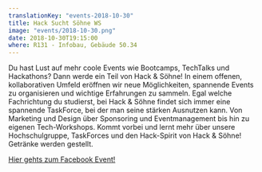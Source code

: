 ```yaml
---
translationKey: "events-2018-10-30"
title: Hack Sucht Söhne WS
image: "events/2018-10-30.png"
date: 2018-10-30T19:15:00
where: R131 - Infobau, Gebäude 50.34
---
```

Du hast Lust auf mehr coole Events wie Bootcamps, TechTalks und Hackathons? Dann werde ein Teil von Hack & Söhne! In einem offenen, kollaborativen Umfeld eröffnen wir neue Möglichkeiten, spannende Events zu organisieren und wichtige Erfahrungen zu sammeln. Egal welche Fachrichtung du studierst, bei Hack & Söhne findet sich immer eine spannende TaskForce, bei der man seine stärken Ausnutzen kann. Von Marketing und Design über Sponsoring und Eventmanagement bis hin zu eigenen Tech-Workshops. Kommt vorbei und lernt mehr über unsere Hochschulgruppe, TaskForces und den Hack-Spirit von Hack & Söhne! Getränke werden gestellt.

[Hier gehts zum Facebook Event!](https://www.facebook.com/events/315196692405785/)
